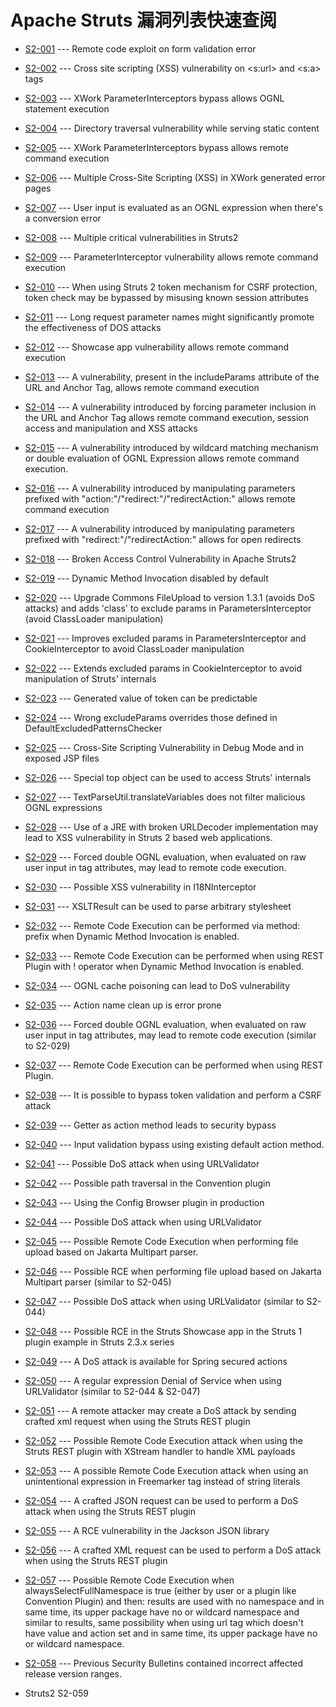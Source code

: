 Apache Struts 漏洞列表快速查阅
==============================

-   [S2-001](https://cwiki.apache.org/confluence/display/WW/S2-001) ---
    Remote code exploit on form validation error

-   [S2-002](https://cwiki.apache.org/confluence/display/WW/S2-002) ---
    Cross site scripting (XSS) vulnerability on \<s:url\> and \<s:a\>
    tags

-   [S2-003](https://cwiki.apache.org/confluence/display/WW/S2-003) ---
    XWork ParameterInterceptors bypass allows OGNL statement execution

-   [S2-004](https://cwiki.apache.org/confluence/display/WW/S2-004) ---
    Directory traversal vulnerability while serving static content

-   [S2-005](https://cwiki.apache.org/confluence/display/WW/S2-005) ---
    XWork ParameterInterceptors bypass allows remote command execution

-   [S2-006](https://cwiki.apache.org/confluence/display/WW/S2-006) ---
    Multiple Cross-Site Scripting (XSS) in XWork generated error pages

-   [S2-007](https://cwiki.apache.org/confluence/display/WW/S2-007) ---
    User input is evaluated as an OGNL expression when there\'s a
    conversion error

-   [S2-008](https://cwiki.apache.org/confluence/display/WW/S2-008) ---
    Multiple critical vulnerabilities in Struts2

-   [S2-009](https://cwiki.apache.org/confluence/display/WW/S2-009) ---
    ParameterInterceptor vulnerability allows remote command execution

-   [S2-010](https://cwiki.apache.org/confluence/display/WW/S2-010) ---
    When using Struts 2 token mechanism for CSRF protection, token check
    may be bypassed by misusing known session attributes

-   [S2-011](https://cwiki.apache.org/confluence/display/WW/S2-011) ---
    Long request parameter names might significantly promote the
    effectiveness of DOS attacks

-   [S2-012](https://cwiki.apache.org/confluence/display/WW/S2-012) ---
    Showcase app vulnerability allows remote command execution

-   [S2-013](https://cwiki.apache.org/confluence/display/WW/S2-013) ---
    A vulnerability, present in the includeParams attribute of the URL
    and Anchor Tag, allows remote command execution

-   [S2-014](https://cwiki.apache.org/confluence/display/WW/S2-014) ---
    A vulnerability introduced by forcing parameter inclusion in the URL
    and Anchor Tag allows remote command execution, session access and
    manipulation and XSS attacks

-   [S2-015](https://cwiki.apache.org/confluence/display/WW/S2-015) ---
    A vulnerability introduced by wildcard matching mechanism or double
    evaluation of OGNL Expression allows remote command execution.

-   [S2-016](https://cwiki.apache.org/confluence/display/WW/S2-016) ---
    A vulnerability introduced by manipulating parameters prefixed with
    \"action:\"/\"redirect:\"/\"redirectAction:\" allows remote command
    execution

-   [S2-017](https://cwiki.apache.org/confluence/display/WW/S2-017) ---
    A vulnerability introduced by manipulating parameters prefixed with
    \"redirect:\"/\"redirectAction:\" allows for open redirects

-   [S2-018](https://cwiki.apache.org/confluence/display/WW/S2-018) ---
    Broken Access Control Vulnerability in Apache Struts2

-   [S2-019](https://cwiki.apache.org/confluence/display/WW/S2-019) ---
    Dynamic Method Invocation disabled by default

-   [S2-020](https://cwiki.apache.org/confluence/display/WW/S2-020) ---
    Upgrade Commons FileUpload to version 1.3.1 (avoids DoS attacks) and
    adds \'class\' to exclude params in ParametersInterceptor (avoid
    ClassLoader manipulation)

-   [S2-021](https://cwiki.apache.org/confluence/display/WW/S2-021) ---
    Improves excluded params in ParametersInterceptor and
    CookieInterceptor to avoid ClassLoader manipulation

-   [S2-022](https://cwiki.apache.org/confluence/display/WW/S2-022) ---
    Extends excluded params in CookieInterceptor to avoid manipulation
    of Struts\' internals

-   [S2-023](https://cwiki.apache.org/confluence/display/WW/S2-023) ---
    Generated value of token can be predictable

-   [S2-024](https://cwiki.apache.org/confluence/display/WW/S2-024) ---
    Wrong excludeParams overrides those defined in
    DefaultExcludedPatternsChecker

-   [S2-025](https://cwiki.apache.org/confluence/display/WW/S2-025) ---
    Cross-Site Scripting Vulnerability in Debug Mode and in exposed JSP
    files

-   [S2-026](https://cwiki.apache.org/confluence/display/WW/S2-026) ---
    Special top object can be used to access Struts\' internals

-   [S2-027](https://cwiki.apache.org/confluence/display/WW/S2-027) ---
    TextParseUtil.translateVariables does not filter malicious OGNL
    expressions

-   [S2-028](https://cwiki.apache.org/confluence/display/WW/S2-028) ---
    Use of a JRE with broken URLDecoder implementation may lead to XSS
    vulnerability in Struts 2 based web applications.

-   [S2-029](https://cwiki.apache.org/confluence/display/WW/S2-029) ---
    Forced double OGNL evaluation, when evaluated on raw user input in
    tag attributes, may lead to remote code execution.

-   [S2-030](https://cwiki.apache.org/confluence/display/WW/S2-030) ---
    Possible XSS vulnerability in I18NInterceptor

-   [S2-031](https://cwiki.apache.org/confluence/display/WW/S2-031) ---
    XSLTResult can be used to parse arbitrary stylesheet

-   [S2-032](https://cwiki.apache.org/confluence/display/WW/S2-032) ---
    Remote Code Execution can be performed via method: prefix when
    Dynamic Method Invocation is enabled.

-   [S2-033](https://cwiki.apache.org/confluence/display/WW/S2-033) ---
    Remote Code Execution can be performed when using REST Plugin with !
    operator when Dynamic Method Invocation is enabled.

-   [S2-034](https://cwiki.apache.org/confluence/display/WW/S2-034) ---
    OGNL cache poisoning can lead to DoS vulnerability

-   [S2-035](https://cwiki.apache.org/confluence/display/WW/S2-035) ---
    Action name clean up is error prone

-   [S2-036](https://cwiki.apache.org/confluence/display/WW/S2-036) ---
    Forced double OGNL evaluation, when evaluated on raw user input in
    tag attributes, may lead to remote code execution (similar to
    S2-029)

-   [S2-037](https://cwiki.apache.org/confluence/display/WW/S2-037) ---
    Remote Code Execution can be performed when using REST Plugin.

-   [S2-038](https://cwiki.apache.org/confluence/display/WW/S2-038) ---
    It is possible to bypass token validation and perform a CSRF attack

-   [S2-039](https://cwiki.apache.org/confluence/display/WW/S2-039) ---
    Getter as action method leads to security bypass

-   [S2-040](https://cwiki.apache.org/confluence/display/WW/S2-040) ---
    Input validation bypass using existing default action method.

-   [S2-041](https://cwiki.apache.org/confluence/display/WW/S2-041) ---
    Possible DoS attack when using URLValidator

-   [S2-042](https://cwiki.apache.org/confluence/display/WW/S2-042) ---
    Possible path traversal in the Convention plugin

-   [S2-043](https://cwiki.apache.org/confluence/display/WW/S2-043) ---
    Using the Config Browser plugin in production

-   [S2-044](https://cwiki.apache.org/confluence/display/WW/S2-044) ---
    Possible DoS attack when using URLValidator

-   [S2-045](https://cwiki.apache.org/confluence/display/WW/S2-045) ---
    Possible Remote Code Execution when performing file upload based on
    Jakarta Multipart parser.

-   [S2-046](https://cwiki.apache.org/confluence/display/WW/S2-046) ---
    Possible RCE when performing file upload based on Jakarta Multipart
    parser (similar to S2-045)

-   [S2-047](https://cwiki.apache.org/confluence/display/WW/S2-047) ---
    Possible DoS attack when using URLValidator (similar to S2-044)

-   [S2-048](https://cwiki.apache.org/confluence/display/WW/S2-048) ---
    Possible RCE in the Struts Showcase app in the Struts 1 plugin
    example in Struts 2.3.x series

-   [S2-049](https://cwiki.apache.org/confluence/display/WW/S2-049) ---
    A DoS attack is available for Spring secured actions

-   [S2-050](https://cwiki.apache.org/confluence/display/WW/S2-050) ---
    A regular expression Denial of Service when using URLValidator
    (similar to S2-044 & S2-047)

-   [S2-051](https://cwiki.apache.org/confluence/display/WW/S2-051) ---
    A remote attacker may create a DoS attack by sending crafted xml
    request when using the Struts REST plugin

-   [S2-052](https://cwiki.apache.org/confluence/display/WW/S2-052) ---
    Possible Remote Code Execution attack when using the Struts REST
    plugin with XStream handler to handle XML payloads

-   [S2-053](https://cwiki.apache.org/confluence/display/WW/S2-053) ---
    A possible Remote Code Execution attack when using an unintentional
    expression in Freemarker tag instead of string literals

-   [S2-054](https://cwiki.apache.org/confluence/display/WW/S2-054) ---
    A crafted JSON request can be used to perform a DoS attack when
    using the Struts REST plugin

-   [S2-055](https://cwiki.apache.org/confluence/display/WW/S2-055) ---
    A RCE vulnerability in the Jackson JSON library

-   [S2-056](https://cwiki.apache.org/confluence/display/WW/S2-056) ---
    A crafted XML request can be used to perform a DoS attack when using
    the Struts REST plugin

-   [S2-057](https://cwiki.apache.org/confluence/display/WW/S2-057) ---
    Possible Remote Code Execution when alwaysSelectFullNamespace is
    true (either by user or a plugin like Convention Plugin) and then:
    results are used with no namespace and in same time, its upper
    package have no or wildcard namespace and similar to results, same
    possibility when using url tag which doesn't have value and action
    set and in same time, its upper package have no or wildcard
    namespace.

-   [S2-058](https://cwiki.apache.org/confluence/display/WW/S2-058) ---
    Previous Security Bulletins contained incorrect affected release
    version ranges.
    
- Struts2 S2-059

    

